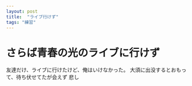 ```yaml
---
layout: post
title:  "ライブ行けず"
tags: "練習"
---
```


# さらば青春の光のライブに行けず
友達だけ、ライブに行けたけど、俺はいけなかった。
大須に出没するとおもって、待ち伏せてたが会えず
悲し

